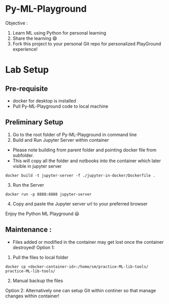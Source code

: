 # Py-ML-Playground
Objective : 
1. Learn ML using Python for personal learning 
2. Share the learning :smile: 
3. Fork this project to your personal Git repo for personalized PlayGround experience!

# Lab Setup
## Pre-requisite 
- docker for desktop is installed
- Pull Py-ML-Playground code to local machine

## Preliminary Setup
1. Go to the root folder of Py-ML-Playground in command line
2. Build and Run Jupyter Server within container 
- Please note building from parent folder and pointing docker file from subfolder.
- This will copy all the folder and notbooks into the container which later visible in jupyter server
```
docker build -t jupyter-server -f ./jupyter-in-docker/Dockerfile .
```
3. Run the Server 
```
docker run -p 8888:8888 jupyter-server 
```
4. Copy and paste the Jupyter server url to your preferred browser

Enjoy the Python ML Playground :smiley:

## Maintenance  :
- Files added or modified in the container may get lost once the container destroyed!
Option 1:
1. Pull the files to local folder
```
docker cp <docker-container-id>:/home/sm/practice-ML-lib-tools/ practice-ML-lib-tools/
```
2. Manual backup the files

Option 2:
Alternatively one can setup Git within continer so that manage changes within container!


